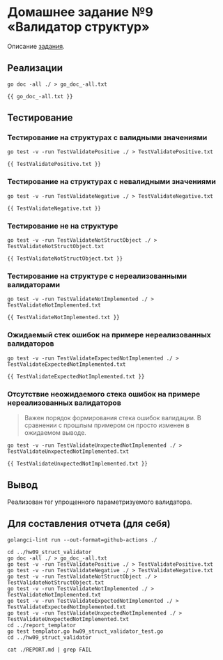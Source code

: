 # Домашнее задание №9 «Валидатор структур»

Описание [задания](./README.md).

## Реализации

```shell
go doc -all ./ > go_doc_-all.txt
```

```text
{{ go_doc_-all.txt }}
```

## Тестирование

### Тестирование на структурах с валидными значениями

```shell
go test -v -run TestValidatePositive ./ > TestValidatePositive.txt
```

```text
{{ TestValidatePositive.txt }}
```

### Тестирование на структурах с невалидными значениями

```shell
go test -v -run TestValidateNegative ./ > TestValidateNegative.txt
```

```text
{{ TestValidateNegative.txt }}
```

### Тестирование не на структуре

```shell
go test -v -run TestValidateNotStructObject ./ > TestValidateNotStructObject.txt
```

```text
{{ TestValidateNotStructObject.txt }}
```

### Тестирование на структуре с нереализованными валидаторами

```shell
go test -v -run TestValidateNotImplemented ./ > TestValidateNotImplemented.txt
```

```text
{{ TestValidateNotImplemented.txt }}
```

### Ожидаемый стек ошибок на примере нереализованных валидаторов

```shell
go test -v -run TestValidateExpectedNotImplemented ./ > TestValidateExpectedNotImplemented.txt
```

```text
{{ TestValidateExpectedNotImplemented.txt }}
```

### Отсутствие неожидаемого стека ошибок на примере нереализованных валидаторов

> Важен порядок формирования стека ошибок валидации. В сравнении с прошлым примером он просто изменен в ожидаемом выводе.

```shell
go test -v -run TestValidateUnxpectedNotImplemented ./ > TestValidateUnxpectedNotImplemented.txt
```

```text
{{ TestValidateUnxpectedNotImplemented.txt }}
```

## Вывод

Реализован тег упрощенного параметризуемого валидатора.

## Для составления отчета (для себя)

```shell
golangci-lint run --out-format=github-actions ./

cd ../hw09_struct_validator
go doc -all ./ > go_doc_-all.txt
go test -v -run TestValidatePositive ./ > TestValidatePositive.txt
go test -v -run TestValidateNegative ./ > TestValidateNegative.txt
go test -v -run TestValidateNotStructObject ./ > TestValidateNotStructObject.txt
go test -v -run TestValidateNotImplemented ./ > TestValidateNotImplemented.txt
go test -v -run TestValidateExpectedNotImplemented ./ > TestValidateExpectedNotImplemented.txt
go test -v -run TestValidateUnxpectedNotImplemented ./ > TestValidateUnxpectedNotImplemented.txt
cd ../report_templator
go test templator.go hw09_struct_validator_test.go
cd ../hw09_struct_validator

cat ./REPORT.md | grep FAIL
```
